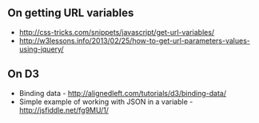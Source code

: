 ## On getting URL variables

- http://css-tricks.com/snippets/javascript/get-url-variables/
- http://w3lessons.info/2013/02/25/how-to-get-url-parameters-values-using-jquery/

## On D3

- Binding data - http://alignedleft.com/tutorials/d3/binding-data/
- Simple example of working with JSON in a variable - http://jsfiddle.net/fg9MU/1/ 